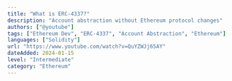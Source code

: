 ```yaml
---
title: "What is ERC-4337?"
description: "Account abstraction without Ethereum protocol changes"
authors: ["@youtube"]
tags: ["Ethereum Dev", "ERC-4337", "Account Abstraction", "Ethereum"]
languages: ["Solidity"]
url: "https://www.youtube.com/watch?v=QuYZWJj65AY"
dateAdded: 2024-01-15
level: "Intermediate"
category: "Ethereum"
---
```

